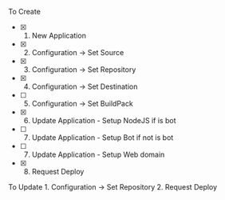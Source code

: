 To Create

- [x] 1. New Application
- [x] 2. Configuration -> Set Source
- [x] 3. Configuration -> Set Repository
- [x] 4. Configuration -> Set Destination
- [ ] 5. Configuration -> Set BuildPack
- [x] 6. Update Application - Setup NodeJS
    if is bot
- [ ] 7. Update Application - Setup Bot
    if not is bot
- [ ] 7. Update Application - Setup Web domain
- [x] 8. Request Deploy

To Update
    1. Configuration -> Set Repository
    2. Request Deploy

